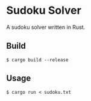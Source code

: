 # Sudoku Solver

A sudoku solver written in Rust.


## Build

    $ cargo build --release


## Usage

    $ cargo run < sudoku.txt
